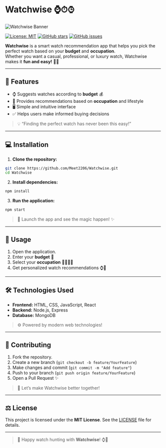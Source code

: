 # Watchwise ⌚️⏱⌚︎

![Watchwise Banner](https://media.giphy.com/media/l0MYEqEzwMWFCg8rm/giphy.gif)  

[![License: MIT](https://img.shields.io/badge/License-MIT-yellow.svg)](LICENSE)
[![GitHub stars](https://img.shields.io/github/stars/Meet2206/Watchwise?style=social)](https://github.com/Meet2206/Watchwise/stargazers)
[![GitHub issues](https://img.shields.io/github/issues/Meet2206/Watchwise)](https://github.com/Meet2206/Watchwise/issues)

**Watchwise** is a smart watch recommendation app that helps you pick the perfect watch based on your **budget** and **occupation**.  
Whether you want a casual, professional, or luxury watch, Watchwise makes it **fun and easy!** 🎯✨

---

## 🚀 Features

- ⌚ Suggests watches according to **budget** 💰  
- 👔 Provides recommendations based on **occupation** and lifestyle  
- 🖥️ Simple and intuitive interface  
- ✅ Helps users make informed buying decisions  

> 💡 “Finding the perfect watch has never been this easy!”  

---

## 💻 Installation

1. **Clone the repository:**

```bash
git clone https://github.com/Meet2206/Watchwise.git
cd Watchwise
````

2. **Install dependencies:**

```bash
npm install
```

3. **Run the application:**

```bash
npm start
```

> 🚀 Launch the app and see the magic happen! ✨

---

## 📝 Usage

1. Open the application.
2. Enter your **budget** 💸
3. Select your **occupation** 👨‍💼👩‍🎨
4. Get personalized watch recommendations ⌚️🎉

---

## 🛠️ Technologies Used

* **Frontend:** HTML, CSS, JavaScript, React
* **Backend:** Node.js, Express
* **Database:** MongoDB

> ⚙️ Powered by modern web technologies!

---

## 🤝 Contributing

1. Fork the repository.
2. Create a new branch (`git checkout -b feature/YourFeature`)
3. Make changes and commit (`git commit -m "Add feature"`)
4. Push to your branch (`git push origin feature/YourFeature`)
5. Open a Pull Request ✨

> 🌟 Let’s make Watchwise better together!

---

## ⚖️ License

This project is licensed under the **MIT License**.
See the [LICENSE](LICENSE) file for details.

---


> 🎉 Happy watch hunting with **Watchwise**! ⌚️💫
